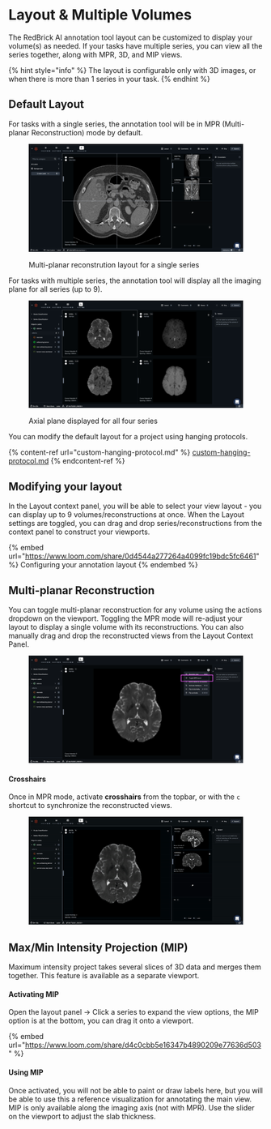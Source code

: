 # Layout & Multiple Volumes

The RedBrick AI annotation tool layout can be customized to display your volume(s) as needed. If your tasks have multiple series, you can view all the series together, along with MPR, 3D, and MIP views.

{% hint style="info" %}
The layout is configurable only with 3D images, or when there is more than 1 series in your task.
{% endhint %}

## Default Layout

For tasks with a single series, the annotation tool will be in MPR (Multi-planar Reconstruction) mode by default. &#x20;

<figure><img src="../../.gitbook/assets/app.redbrickai.com_a717f7d8-8a19-4346-b9b4-a90c8d6875ba_projects_2212c7b4-ec28-4fc3-8797-c516ac3389e1_tool_Label_taskid=22f76c14-82e7-4d2a-aaf1-bd05afd3ea7c.png" alt=""><figcaption><p>Multi-planar reconstrution layout for a single series</p></figcaption></figure>

For tasks with multiple series, the annotation tool will display all the imaging plane for all series (up to 9).&#x20;

<figure><img src="../../.gitbook/assets/app.redbrickai.com_a717f7d8-8a19-4346-b9b4-a90c8d6875ba_projects_2212c7b4-ec28-4fc3-8797-c516ac3389e1_tool_Label_taskid=22f76c14-82e7-4d2a-aaf1-bd05afd3ea7c (1).png" alt=""><figcaption><p>Axial plane displayed for all four series</p></figcaption></figure>

You can modify the default layout for a project using hanging protocols.&#x20;

{% content-ref url="custom-hanging-protocol.md" %}
[custom-hanging-protocol.md](custom-hanging-protocol.md)
{% endcontent-ref %}

## Modifying your layout

In the Layout context panel, you will be able to select your view layout - you can display up to 9 volumes/reconstructions at once. When the Layout settings are toggled, you can drag and drop series/reconstructions from the context panel to construct your viewports.&#x20;

{% embed url="https://www.loom.com/share/0d4544a277264a4099fc19bdc5fc6461" %}
Configuring your annotation layout
{% endembed %}

## Multi-planar Reconstruction

You can toggle multi-planar reconstruction for any volume using the actions dropdown on the viewport. Toggling the MPR mode will re-adjust your layout to display a single volume with its reconstructions. You can also manually drag and drop the reconstructed views from the Layout Context Panel.

<figure><img src="../../.gitbook/assets/Screen Shot 2022-10-24 at 4.57.25 PM.png" alt=""><figcaption></figcaption></figure>

#### Crosshairs

Once in MPR mode, activate **crosshairs** from the topbar, or with the `c` shortcut to synchronize the reconstructed views.&#x20;

<figure><img src="../../.gitbook/assets/ezgif.com-gif-maker (6).gif" alt=""><figcaption></figcaption></figure>

## Max/Min Intensity Projection (MIP)

Maximum intensity project takes several slices of 3D data and merges them together. This feature is available as a separate viewport.

#### Activating MIP

Open the layout panel -> Click a series to expand the view options, the MIP option is at the bottom, you can drag it onto a viewport.

{% embed url="https://www.loom.com/share/d4c0cbb5e16347b4890209e77636d503" %}

#### Using MIP

Once activated, you will not be able to paint or draw labels here, but you will be able to use this a reference visualization for annotating the main view. MIP is only available along the imaging axis (not with MPR). Use the slider on the viewport to adjust the slab thickness.&#x20;
